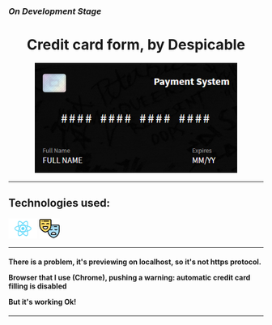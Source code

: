 ### *On Development Stage*

<h1 align="center">Credit card form, by Despicable</h1>
<p align="center">
  <img src="Images/Preview.png" width="400" title="preview">
</p>

---
## Technologies used:

<img src="Images/react_logo.png" height="40" title="react">
<img src="Images/inputMasks.png" height="40" title="inputMasks">

---

<h4>There is a problem, it's previewing on localhost, so it's not https protocol.

Browser that I use (Chrome), pushing a warning: 
<strong>automatic credit card filling is disabled</strong>

But it's working Ok!
</h4>

---